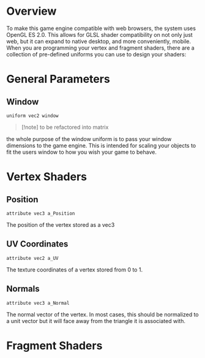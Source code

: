 # Overview

To make this game engine compatible with web browsers, the system uses OpenGL ES 2.0. This allows for GLSL shader compatibility on not only just web, but it can expand to native desktop, and more conveniently, mobile. When you are programming your vertex and fragment shaders, there are a collection of pre-defined uniforms you can use to design your shaders:

# General Parameters

## Window
`uniform vec2 window`

> [!note] to be refactored into matrix

the whole purpose of the window uniform is to pass your window dimensions to the game engine. This is intended for scaling your objects to fit the users window to how you wish your game to behave.

# Vertex Shaders

## Position 
`attribute vec3 a_Position`

The position of the vertex stored as a vec3

## UV Coordinates
`attribute vec2 a_UV`

The texture coordinates of a vertex stored from 0 to 1.

## Normals
`attribute vec3 a_Normal`

The normal vector of the vertex. 
In most cases, this should be normalized to a unit vector but it will face away from the triangle it is associated with.

# Fragment Shaders